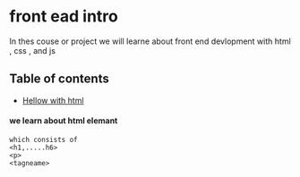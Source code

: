 # front ead intro
 In thes couse or project we will learne about front end devlopment with html , css , and js




## Table of contents
 * [Hellow with html](#general-info)

 #### we learn about html elemant
    which consists of 
    <h1,.....h6>
    <p>
    <tagneame>
